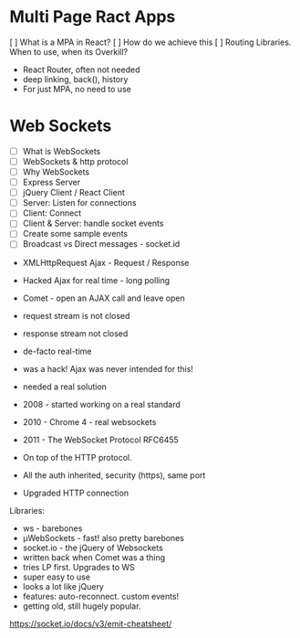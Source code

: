 # Multi Page Ract Apps
[ ] What is a MPA in React?
[ ] How do we achieve this
[ ] Routing Libraries.  When to use, when its Overkill?
 - React Router, often not needed
 - deep linking, back(), history
 - For just MPA, no need to use

# Web Sockets
- [ ] What is WebSockets
- [ ] WebSockets & http protocol
- [ ] Why WebSockets
- [ ] Express Server
- [ ] jQuery Client / React Client
- [ ] Server: Listen for connections
- [ ] Client: Connect
- [ ] Client & Server: handle socket events
- [ ] Create some sample events
- [ ] Broadcast vs Direct messages - socket.id

- XMLHttpRequest  Ajax - Request / Response
- Hacked Ajax for real time - long polling
- Comet - open an AJAX call and leave open
- request stream is not closed
- response stream not closed
- de-facto real-time
- was a hack! Ajax was never intended for this!
- needed a real solution

- 2008 - started working on a real standard
- 2010 - Chrome 4 - real websockets
- 2011 - The WebSocket Protocol RFC6455

- On top of the HTTP protocol.
- All the auth inherited, security (https), same port
- Upgraded HTTP connection

Libraries:
- ws - barebones
- μWebSockets - fast! also pretty barebones
- socket.io - the jQuery of Websockets
 - written back when Comet was a thing
 - tries LP first. Upgrades to WS
 - super easy to use
 - looks  a lot like jQuery
 - features: auto-reconnect. custom events!
 - getting old, still hugely popular.

https://socket.io/docs/v3/emit-cheatsheet/